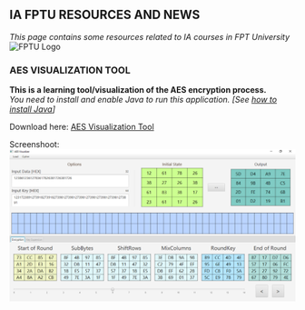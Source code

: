 ## IA FPTU RESOURCES AND NEWS

*This page contains some resources related to IA courses in FPT University*
![FPTU Logo](http://fpt.edu.vn/Content/images/assets/Logo-FU-03.png)


### AES VISUALIZATION TOOL

**This is a learning tool/visualization of the AES encryption process.**<br>
*You need to install and enable Java to run this application. \[See [how to install Java](https://www.java.com/en/download/help/download_options.xml)\]*

Download here: [AES Visualization Tool](https://github.com/ia-fptu/ia-fptu.github.io/blob/master/AES_Visualization.jar?raw=true)

Screenshoot:
![Demo AES Visualization Tool](https://raw.githubusercontent.com/ia-fptu/ia-fptu.github.io/master/Screenshot_AES_Visualization.PNG)
